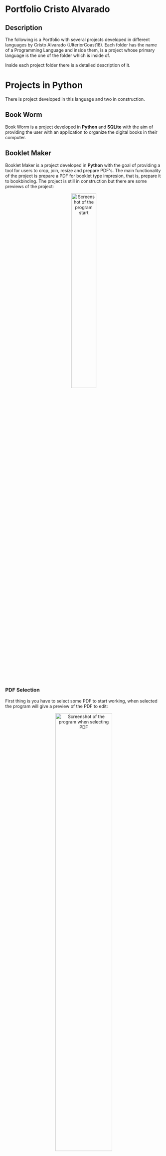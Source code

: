# Portfolio Cristo Alvarado

## Description

The following is a Portfolio with several projects developed in different languages by Cristo Alvarado (UlteriorCoast18). Each folder has the name of a Programming Language and inside them, is a project whose primary language is the one of the folder which is inside of.

Inside each project folder there is a detailed description of it.

# Projects in Python

There is project developed in this language and two in construction.

## Book Worm

Book Worm is a project developed in **Python** and **SQLite** with the aim of providing the user with an application to organize the digital books in their computer.

## Booklet Maker

Booklet Maker is a project developed in **Python** with the goal of providing a tool for users to crop, join, resize and prepare PDF's. The main functionality of the project is prepare a PDF for booklet type impresion, that is, prepare it to bookbinding. The project is still in construction but there are some previews of the project:

<p align="center">
  <img src="/assets/images/booklet_1.png" alt="Screenshot of the program start" style="width: 40%; height: 40%"/>
</p>

### PDF Selection

First thing is you have to select some PDF to start working, when selected the program will give a preview of the PDF to edit:

<p align="center">
  <img src="/assets/images/booklet_2.png" alt="Screenshot of the program when selecting PDF" style="width: 60%; height: 60%"/>
</p>

### Cropping

To Crop a PDF, first we have to select a PDF and then, we click on _Start Cropping PDF_. After that the program will show an overlap of the first 10 pages of the PDF to give the user an impression of the area that's gonna be cropped from the PDF (each page of it). Then te user can select the desired area to crop, as shown in the next picture.

<p align="center">
  <img src="/assets/images/booklet_3.png" alt="Screenshot of the program when selecting PDF ready to crop blue area" style="width: 60%; height: 60%"/>
</p>

In construction...

## Rubik's Cube Solver

In construction...

# Projects In C

There are two fully developed projects in **C**:

## Dijkstra Labyrinth

The project is an implementation of Dijkstra Algorithm in **C**. The program generates a maze with walls shown as the character an entry called _E_ and a exit called _S_. By default the size of Labyrinth is 30*30 (in some test cases it can go up to 200 by 200, but the console has a difficult time showing it).

First, the program generates the maze:

<p align="center">
  <img src="/assets/images/djikstra_1.png" alt="Screenshot of the program intial execution when generates the maze" style="width: 60%; height: 60%"/>
</p>

Then, the program display's the shortest path between _E_ and _S_.

<p align="center">
  <img src="/assets/images/djikstra_2.png" alt="Screenshot of the program intial execution when solves the maze" style="width: 60%; height: 60%"/>
</p>

The program is really efficent, not taking longer than a second to solve the maze.

**Further Implementarion**: Give the user an option to choose the size of Labyrinth.

## Visual Ordering

This program is greatly inspired in this video by Timo Bingmann:

[![IMAGE ALT TEXT HERE](https://img.youtube.com/vi/kPRA0W1kECg/0.jpg)](https://www.youtube.com/watch?v=kPRA0W1kECg)

The program replicates some of the sorting algorithms in the **C** console. Here's a video of the execution:

[![IMAGE ALT TEXT HERE](assets/images/sorting_algorithms.png)](https://youtube.com/shorts/Nq1iBdsA_98)

# Java

There is one project developed in Java.

## Distributed Chess

The project is a Java Application that's basically a Chess game played by two computers on the same local network.

In construction...

# Javascript

## Local Chess

The project is a local chess game in browser. This project was made using **HTML** and **Javascript**.

<p align="center">
  <img src="/assets/images/local_chess_1.png" alt="Screenshot of the web page in the middle of a game" style="width: 60%; height: 60%"/>
</p>

The game detects when a movement cannot be done by the player, by allowing him just to go in the green places. For example, here the black king can only move to the squares in green:

<p align="center">
  <img src="/assets/images/local_chess_2.png" alt="Screenshot of the web page in the middle of a game when king attacked" style="width: 60%; height: 60%"/>
</p>

When a pawn gets to the end of the chessboard, the program will allow the user to select the promotion piece.

<p align="center">
  <img src="/assets/images/local_chess_3.png" alt="Screenshot of the web page when pawn is being promoted" style="width: 60%; height: 60%"/>
</p>

Finally, the game will end when a player checkmates the other one. In this case, the chessboard will block and to replay again, the user has to reload the page.

<p align="center">
  <img src="/assets/images/local_chess_4.png" alt="Screenshot of the web page when game ended" style="width: 60%; height: 60%"/>
</p>
